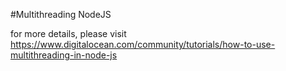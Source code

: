 #Multithreading NodeJS

for more details, please visit https://www.digitalocean.com/community/tutorials/how-to-use-multithreading-in-node-js